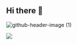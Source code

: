 ## Hi there 👋
![github-header-image (1)](https://github.com/user-attachments/assets/ae604a2b-4ba9-4640-8643-c2f9f7890226)


<img src="https://img.shields.io/badge/HTML5-E34F26?style=for-the-badge&logo=html5&logoColor=white"/>

<!--
**arfan-ivan/arfan-ivan** is a ✨ _special_ ✨ repository because its `README.md` (this file) appears on your GitHub profile.

Here are some ideas to get you started:

- 🔭 I’m currently working on ...
- 🌱 I’m currently learning ...
- 👯 I’m looking to collaborate on ...
- 🤔 I’m looking for help with ...
- 💬 Ask me about ...
- 📫 How to reach me: ...
- 😄 Pronouns: ...
- ⚡ Fun fact: ...
-->

